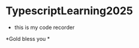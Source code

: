 <!--
 * @Description: main description
 * @Author: zhang zhen
 * @Date: 2024-12-23 10:24:21
 * @LastEditors: zhang zhen
 * @LastEditTime: 2024-12-23 10:36:59
 * @FilePath: /TypescriptLearning2025/README.md
-->
# TypescriptLearning2025

* this is my code recorder

*Gold bless you *
